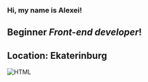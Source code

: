### Hi, my name is **Alexei**!

## Beginner *Front-end developer*!

## Location: **Ekaterinburg**

![HTML](https://img.shields.io/badge/-HTML-000000?style=flat&logo=appveyor)
